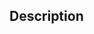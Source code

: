 <!--
  Have any questions? 
  Check out the docs at https://covid19tracking.github.io/website-docs first.

  Testing!
  Make sure that running `npm run test` works locally before opening a PR.

  Link to the issue that is fixed by this PR (if there is one)
  e.g. Fixes #1234
-->

## Description

